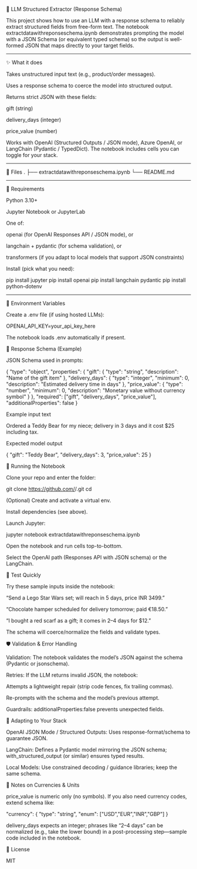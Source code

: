 🧠 LLM Structured Extractor (Response Schema)

This project shows how to use an LLM with a response schema to reliably extract structured fields from free-form text.
The notebook extractdatawithreponseschema.ipynb demonstrates prompting the model with a JSON Schema (or equivalent typed schema) so the output is well-formed JSON that maps directly to your target fields.

--------------------------------------------------------------------------------------------------

✨ What it does

Takes unstructured input text (e.g., product/order messages).

Uses a response schema to coerce the model into structured output.

Returns strict JSON with these fields:

gift (string)

delivery_days (integer)

price_value (number)

Works with OpenAI (Structured Outputs / JSON mode), Azure OpenAI, or LangChain (Pydantic / TypedDict). The notebook includes cells you can toggle for your stack.

--------------------------------------------------------------------------------------------------

📁 Files
.
├── extractdatawithreponseschema.ipynb
└── README.md

--------------------------------------------------------------------------------------------------

🧰 Requirements

Python 3.10+

Jupyter Notebook or JupyterLab

One of:

openai (for OpenAI Responses API / JSON mode), or

langchain + pydantic (for schema validation), or

transformers (if you adapt to local models that support JSON constraints)

Install (pick what you need):

pip install jupyter
pip install openai
pip install langchain pydantic
pip install python-dotenv

--------------------------------------------------------------------------------------------------

🔐 Environment Variables

Create a .env file (if using hosted LLMs):

OPENAI_API_KEY=your_api_key_here


The notebook loads .env automatically if present.


🧩 Response Schema (Example)

JSON Schema used in prompts:

{
  "type": "object",
  "properties": {
    "gift": { "type": "string", "description": "Name of the gift item" },
    "delivery_days": { "type": "integer", "minimum": 0, "description": "Estimated delivery time in days" },
    "price_value": { "type": "number", "minimum": 0, "description": "Monetary value without currency symbol" }
  },
  "required": ["gift", "delivery_days", "price_value"],
  "additionalProperties": false
}

Example input text

Ordered a Teddy Bear for my niece; delivery in 3 days and it cost $25 including tax.


Expected model output

{
  "gift": "Teddy Bear",
  "delivery_days": 3,
  "price_value": 25
}


🚀 Running the Notebook

Clone your repo and enter the folder:

git clone https://github.com/<your-username>/<your-repo>.git
cd <your-repo>


(Optional) Create and activate a virtual env.

Install dependencies (see above).

Launch Jupyter:

jupyter notebook extractdatawithreponseschema.ipynb


Open the notebook and run cells top-to-bottom.

Select the OpenAI path (Responses API with JSON schema) or the LangChain.


🧪 Test Quickly

Try these sample inputs inside the notebook:

“Send a Lego Star Wars set; will reach in 5 days, price INR 3499.”

“Chocolate hamper scheduled for delivery tomorrow; paid €18.50.”

“I bought a red scarf as a gift; it comes in 2–4 days for $12.”

The schema will coerce/normalize the fields and validate types.


🛡️ Validation & Error Handling

Validation: The notebook validates the model’s JSON against the schema (Pydantic or jsonschema).

Retries: If the LLM returns invalid JSON, the notebook:

Attempts a lightweight repair (strip code fences, fix trailing commas).

Re-prompts with the schema and the model’s previous attempt.

Guardrails: additionalProperties:false prevents unexpected fields.


🔄 Adapting to Your Stack

OpenAI JSON Mode / Structured Outputs: Uses response-format/schema to guarantee JSON.

LangChain: Defines a Pydantic model mirroring the JSON schema; with_structured_output (or similar) ensures typed results.

Local Models: Use constrained decoding / guidance libraries; keep the same schema.

🧷 Notes on Currencies & Units

price_value is numeric only (no symbols).
If you also need currency codes, extend schema like:

"currency": { "type": "string", "enum": ["USD","EUR","INR","GBP"] }


delivery_days expects an integer; phrases like “2–4 days” can be normalized (e.g., take the lower bound) in a post-processing step—sample code included in the notebook.

🧾 License

MIT
